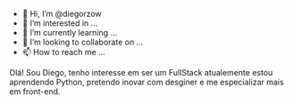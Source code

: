 - 👋 Hi, I’m @diegorzow
- 👀 I’m interested in ...
- 🌱 I’m currently learning ...
- 💞️ I’m looking to collaborate on ...
- 📫 How to reach me ...

<!---
diegorzow/diegorzow is a ✨ special ✨ repository because its `README.md` (this file) appears on your GitHub profile.
You can click the Preview link to take a look at your changes.
--->
Olá! Sou Diego, tenho interesse em ser um FullStack
atualemente estou aprendendo Python, pretendo inovar com desginer e me especializar mais em front-end.
